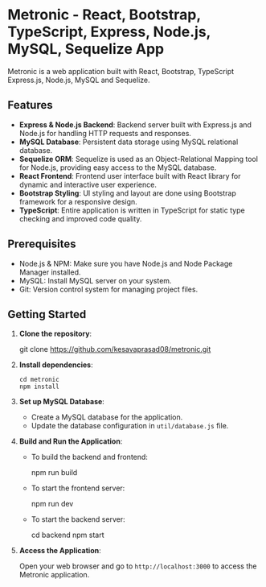 # Metronic - React, Bootstrap, TypeScript, Express, Node.js, MySQL, Sequelize App

Metronic is a web application built with React, Bootstrap, TypeScript Express.js, Node.js, MySQL and Sequelize.

## Features

- **Express & Node.js Backend**: Backend server built with Express.js and Node.js for handling HTTP requests and responses.
- **MySQL Database**: Persistent data storage using MySQL relational database.
- **Sequelize ORM**: Sequelize is used as an Object-Relational Mapping tool for Node.js, providing easy access to the MySQL database.
- **React Frontend**: Frontend user interface built with React library for dynamic and interactive user experience.
- **Bootstrap Styling**: UI styling and layout are done using Bootstrap framework for a responsive design.
- **TypeScript**: Entire application is written in TypeScript for static type checking and improved code quality.

## Prerequisites

- Node.js & NPM: Make sure you have Node.js and Node Package Manager installed.
- MySQL: Install MySQL server on your system.
- Git: Version control system for managing project files.

## Getting Started

1. **Clone the repository**:

    git clone https://github.com/kesavaprasad08/metronic.git

2. **Install dependencies**:

    ```
    cd metronic
    npm install
    ```

3. **Set up MySQL Database**:

    - Create a MySQL database for the application.
    - Update the database configuration in `util/database.js` file.

4. **Build and Run the Application**:

    - To build the backend and frontend:

        npm run build

    - To start the frontend server:

        npm run dev

    - To start the backend server:

        cd backend
        npm start

5. **Access the Application**:

    Open your web browser and go to `http://localhost:3000` to access the Metronic application.
